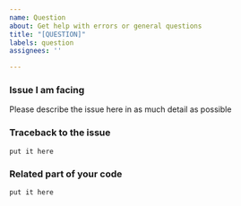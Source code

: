 ```yaml
---
name: Question
about: Get help with errors or general questions
title: "[QUESTION]"
labels: question
assignees: ''

---
```


<!--
Hey there, you have a question? We are happy to answer. Please make sure no similar question was opened already.

To make it easier for us to help you, please read this article and https://git.io/JURJO try to follow the template below as closely as possible.

Please mind that there is also a users' Telegram group at https://t.me/pythontelegrambotgroup for questions about the library. Questions asked there might be answered quicker than here. In case you are unable to join our group due to Telegram restrictions, you can use our IRC channel at https://webchat.freenode.net/?channels=##python-telegram-bot to participate in the group.
-->

### Issue I am facing
Please describe the issue here in as much detail as possible

### Traceback to the issue
```
put it here
```

### Related part of your code
```python
put it here
```
